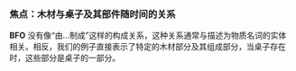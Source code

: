 ### 焦点：木材与桌子及其部件随时间的关系

**BFO** 没有像“由...制成”这样的构成关系，这种关系通常与描述为物质名词的实体相关。相反，我们的例子直接表示了特定的木材部分及其组成部分，当桌子存在时，这些部分是桌子的一部分。
